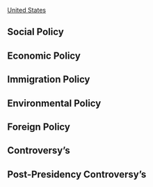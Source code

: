 [United States](../United%20States)

## Social Policy

## Economic Policy

## Immigration Policy

## Environmental Policy

## Foreign Policy

## Controversy’s

## Post-Presidency Controversy’s
